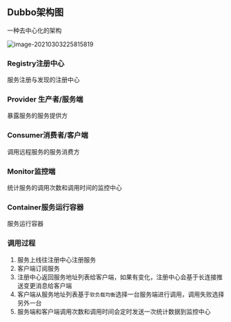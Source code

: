 ## Dubbo架构图

一种去中心化的架构

![image-20210303225815819](C:\Users\Administrator\AppData\Roaming\Typora\typora-user-images\image-20210303225815819.png)

### Registry注册中心

服务注册与发现的注册中心

### Provider 生产者/服务端

暴露服务的服务提供方

### Consumer消费者/客户端

调用远程服务的服务消费方

### Monitor监控端

统计服务的调用次数和调用时间的监控中心

### Container服务运行容器

服务运行容器

### 调用过程

1. 服务上线往注册中心注册服务
2. 客户端订阅服务
3. 注册中心返回服务地址列表给客户端，如果有变化，注册中心会基于长连接推送变更消息给客户端
4. 客户端从服务地址列表基于`软负载均衡`选择一台服务端进行调用，调用失败选择另外一台
5. 服务端和客户端调用次数和调用时间会定时发送一次统计数据到监控中心